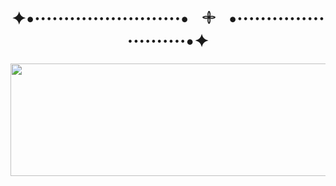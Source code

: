 <html>

<body>
<h1 align=center>
  ✦•·························•⠀𓇬⠀•·························•✦
</h1>

<p align=center>
<img src="https://i.pinimg.com/736x/f1/6c/3e/f16c3e1bd50c29429981fb04ada9ac72.jpg" height=180px width=550px;>
</p>
</body>


</html>
